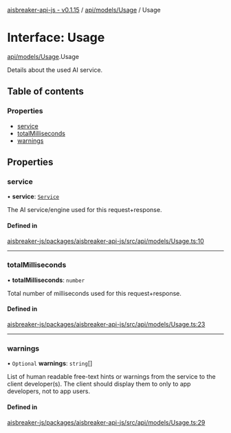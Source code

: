 [aisbreaker-api-js - v0.1.15](../README.md) / [api/models/Usage](../modules/api_models_Usage.md) / Usage

# Interface: Usage

[api/models/Usage](../modules/api_models_Usage.md).Usage

Details about the used AI service.

## Table of contents

### Properties

- [service](api_models_Usage.Usage.md#service)
- [totalMilliseconds](api_models_Usage.Usage.md#totalmilliseconds)
- [warnings](api_models_Usage.Usage.md#warnings)

## Properties

### service

• **service**: [`Service`](api_models_Service.Service.md)

The AI service/engine used for this request+response.

#### Defined in

[aisbreaker-js/packages/aisbreaker-api-js/src/api/models/Usage.ts:10](https://github.com/aisbreaker/aisbreaker-js/blob/develop/packages/aisbreaker-api-js/src/api/models/Usage.ts#L10)

___

### totalMilliseconds

• **totalMilliseconds**: `number`

Total number of milliseconds used for this request+response.

#### Defined in

[aisbreaker-js/packages/aisbreaker-api-js/src/api/models/Usage.ts:23](https://github.com/aisbreaker/aisbreaker-js/blob/develop/packages/aisbreaker-api-js/src/api/models/Usage.ts#L23)

___

### warnings

• `Optional` **warnings**: `string`[]

List of human readable free-text hints or warnings from the service to the client developer(s).
The client should display them to only to app developers, not to app users.

#### Defined in

[aisbreaker-js/packages/aisbreaker-api-js/src/api/models/Usage.ts:29](https://github.com/aisbreaker/aisbreaker-js/blob/develop/packages/aisbreaker-api-js/src/api/models/Usage.ts#L29)
